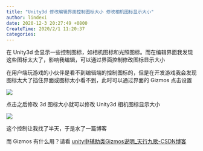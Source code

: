 ```yaml
---
title: "Unity3d 修改编辑界面控制图标大小 修改相机图标显示大小"
author: lindexi
date: 2020-12-3 20:27:49 +0800
CreateTime: 2020/2/1 11:20:37
categories: 
---
```


在 Unity3d 会显示一些控制图标，如相机图标和光照图标。而在编辑界面我发现这些图标太大了，影响我编辑，可以通过界面控制修改图标显示大小

<!--more-->


<!-- CreateTime:2020/2/1 11:20:37 -->



在用户端玩游戏的小伙伴是看不到编辑端的控制图标的，但是在开发游戏我会发现图标太大了挡住界面或图标太小看不到，此时可以通过界面的 Gizmos 点击设置

<!-- ![](image/Unity3d 修改编辑界面控制图标大小 修改相机图标显示大小/Unity3d 修改编辑界面控制图标大小 修改相机图标显示大小0.png) -->

![](http://image.acmx.xyz/lindexi%2F20201311655153661.jpg)

点击之后修改 3d 图标大小就可以修改 Unity3d 相机图标显示大小

<!-- ![](image/Unity3d 修改编辑界面控制图标大小 修改相机图标显示大小/Unity3d 修改编辑界面控制图标大小 修改相机图标显示大小1.png) -->

![](http://image.acmx.xyz/lindexi%2F2020131165639649.jpg)

这个控制让我找了半天，于是水了一篇博客

而 Gizmos 有什么用？请看 [unity中辅助类Gizmos说明_天行九歌-CSDN博客](https://blog.csdn.net/Fenglele_Fans/article/details/82632333 )

